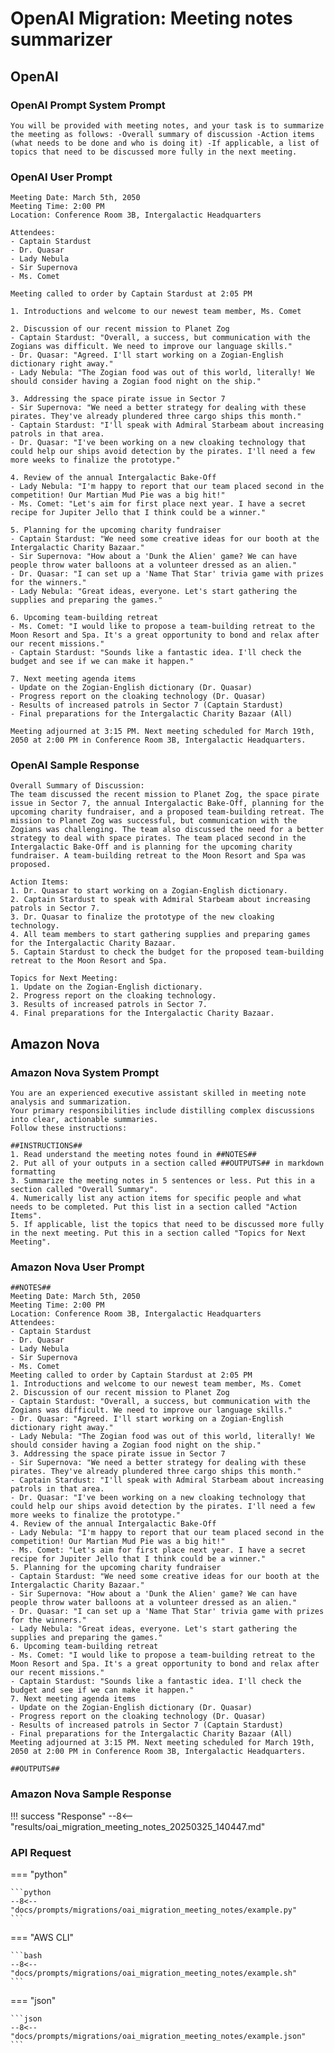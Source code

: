 # OpenAI Migration: Meeting notes summarizer

## OpenAI
### OpenAI Prompt System Prompt
    You will be provided with meeting notes, and your task is to summarize the meeting as follows: -Overall summary of discussion -Action items (what needs to be done and who is doing it) -If applicable, a list of topics that need to be discussed more fully in the next meeting.
### OpenAI User Prompt
    Meeting Date: March 5th, 2050
    Meeting Time: 2:00 PM
    Location: Conference Room 3B, Intergalactic Headquarters
    
    Attendees:
    - Captain Stardust
    - Dr. Quasar
    - Lady Nebula
    - Sir Supernova
    - Ms. Comet
    
    Meeting called to order by Captain Stardust at 2:05 PM
    
    1. Introductions and welcome to our newest team member, Ms. Comet
    
    2. Discussion of our recent mission to Planet Zog
    - Captain Stardust: "Overall, a success, but communication with the Zogians was difficult. We need to improve our language skills."
    - Dr. Quasar: "Agreed. I'll start working on a Zogian-English dictionary right away."
    - Lady Nebula: "The Zogian food was out of this world, literally! We should consider having a Zogian food night on the ship."
    
    3. Addressing the space pirate issue in Sector 7
    - Sir Supernova: "We need a better strategy for dealing with these pirates. They've already plundered three cargo ships this month."
    - Captain Stardust: "I'll speak with Admiral Starbeam about increasing patrols in that area.
    - Dr. Quasar: "I've been working on a new cloaking technology that could help our ships avoid detection by the pirates. I'll need a few more weeks to finalize the prototype."
    
    4. Review of the annual Intergalactic Bake-Off
    - Lady Nebula: "I'm happy to report that our team placed second in the competition! Our Martian Mud Pie was a big hit!"
    - Ms. Comet: "Let's aim for first place next year. I have a secret recipe for Jupiter Jello that I think could be a winner."
    
    5. Planning for the upcoming charity fundraiser
    - Captain Stardust: "We need some creative ideas for our booth at the Intergalactic Charity Bazaar."
    - Sir Supernova: "How about a 'Dunk the Alien' game? We can have people throw water balloons at a volunteer dressed as an alien."
    - Dr. Quasar: "I can set up a 'Name That Star' trivia game with prizes for the winners."
    - Lady Nebula: "Great ideas, everyone. Let's start gathering the supplies and preparing the games."
    
    6. Upcoming team-building retreat
    - Ms. Comet: "I would like to propose a team-building retreat to the Moon Resort and Spa. It's a great opportunity to bond and relax after our recent missions."
    - Captain Stardust: "Sounds like a fantastic idea. I'll check the budget and see if we can make it happen."
    
    7. Next meeting agenda items
    - Update on the Zogian-English dictionary (Dr. Quasar)
    - Progress report on the cloaking technology (Dr. Quasar)
    - Results of increased patrols in Sector 7 (Captain Stardust)
    - Final preparations for the Intergalactic Charity Bazaar (All)
    
    Meeting adjourned at 3:15 PM. Next meeting scheduled for March 19th, 2050 at 2:00 PM in Conference Room 3B, Intergalactic Headquarters.
### OpenAI Sample Response
    Overall Summary of Discussion:
    The team discussed the recent mission to Planet Zog, the space pirate issue in Sector 7, the annual Intergalactic Bake-Off, planning for the upcoming charity fundraiser, and a proposed team-building retreat. The mission to Planet Zog was successful, but communication with the Zogians was challenging. The team also discussed the need for a better strategy to deal with space pirates. The team placed second in the Intergalactic Bake-Off and is planning for the upcoming charity fundraiser. A team-building retreat to the Moon Resort and Spa was proposed.

    Action Items:
    1. Dr. Quasar to start working on a Zogian-English dictionary.
    2. Captain Stardust to speak with Admiral Starbeam about increasing patrols in Sector 7.
    3. Dr. Quasar to finalize the prototype of the new cloaking technology.
    4. All team members to start gathering supplies and preparing games for the Intergalactic Charity Bazaar.
    5. Captain Stardust to check the budget for the proposed team-building retreat to the Moon Resort and Spa.

    Topics for Next Meeting:
    1. Update on the Zogian-English dictionary.
    2. Progress report on the cloaking technology.
    3. Results of increased patrols in Sector 7.
    4. Final preparations for the Intergalactic Charity Bazaar.

## Amazon Nova
### Amazon Nova System Prompt
    You are an experienced executive assistant skilled in meeting note analysis and summarization. 
    Your primary responsibilities include distilling complex discussions into clear, actionable summaries. 
    Follow these instructions:

    ##INSTRUCTIONS##
    1. Read understand the meeting notes found in ##NOTES## 
    2. Put all of your outputs in a section called ##OUTPUTS## in markdown formatting
    3. Summarize the meeting notes in 5 sentences or less. Put this in a section called "Overall Summary".
    4. Numerically list any action items for specific people and what needs to be completed. Put this list in a section called "Action Items".
    5. If applicable, list the topics that need to be discussed more fully in the next meeting. Put this in a section called "Topics for Next Meeting".

### Amazon Nova User Prompt
    ##NOTES##
    Meeting Date: March 5th, 2050
    Meeting Time: 2:00 PM
    Location: Conference Room 3B, Intergalactic Headquarters
    Attendees:
    - Captain Stardust
    - Dr. Quasar
    - Lady Nebula
    - Sir Supernova
    - Ms. Comet
    Meeting called to order by Captain Stardust at 2:05 PM
    1. Introductions and welcome to our newest team member, Ms. Comet
    2. Discussion of our recent mission to Planet Zog
    - Captain Stardust: "Overall, a success, but communication with the Zogians was difficult. We need to improve our language skills."
    - Dr. Quasar: "Agreed. I'll start working on a Zogian-English dictionary right away."
    - Lady Nebula: "The Zogian food was out of this world, literally! We should consider having a Zogian food night on the ship."
    3. Addressing the space pirate issue in Sector 7
    - Sir Supernova: "We need a better strategy for dealing with these pirates. They've already plundered three cargo ships this month."
    - Captain Stardust: "I'll speak with Admiral Starbeam about increasing patrols in that area.
    - Dr. Quasar: "I've been working on a new cloaking technology that could help our ships avoid detection by the pirates. I'll need a few more weeks to finalize the prototype."
    4. Review of the annual Intergalactic Bake-Off
    - Lady Nebula: "I'm happy to report that our team placed second in the competition! Our Martian Mud Pie was a big hit!"
    - Ms. Comet: "Let's aim for first place next year. I have a secret recipe for Jupiter Jello that I think could be a winner."
    5. Planning for the upcoming charity fundraiser
    - Captain Stardust: "We need some creative ideas for our booth at the Intergalactic Charity Bazaar."
    - Sir Supernova: "How about a 'Dunk the Alien' game? We can have people throw water balloons at a volunteer dressed as an alien."
    - Dr. Quasar: "I can set up a 'Name That Star' trivia game with prizes for the winners."
    - Lady Nebula: "Great ideas, everyone. Let's start gathering the supplies and preparing the games."
    6. Upcoming team-building retreat
    - Ms. Comet: "I would like to propose a team-building retreat to the Moon Resort and Spa. It's a great opportunity to bond and relax after our recent missions."
    - Captain Stardust: "Sounds like a fantastic idea. I'll check the budget and see if we can make it happen."
    7. Next meeting agenda items
    - Update on the Zogian-English dictionary (Dr. Quasar)
    - Progress report on the cloaking technology (Dr. Quasar)
    - Results of increased patrols in Sector 7 (Captain Stardust)
    - Final preparations for the Intergalactic Charity Bazaar (All)
    Meeting adjourned at 3:15 PM. Next meeting scheduled for March 19th, 2050 at 2:00 PM in Conference Room 3B, Intergalactic Headquarters.

    ##OUTPUTS##

### Amazon Nova Sample Response
!!! success "Response"
    --8<-- "results/oai_migration_meeting_notes_20250325_140447.md"

### API Request
=== "python"

    ```python
    --8<-- "docs/prompts/migrations/oai_migration_meeting_notes/example.py"
    ```

=== "AWS CLI"

    ```bash
    --8<-- "docs/prompts/migrations/oai_migration_meeting_notes/example.sh"
    ```

=== "json"

    ```json
    --8<-- "docs/prompts/migrations/oai_migration_meeting_notes/example.json"
    ```

